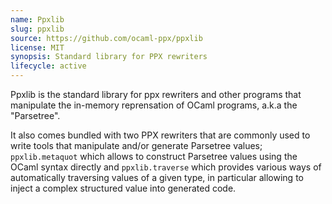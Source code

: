 ```yaml
---
name: Ppxlib
slug: ppxlib
source: https://github.com/ocaml-ppx/ppxlib
license: MIT
synopsis: Standard library for PPX rewriters
lifecycle: active
---
```


Ppxlib is the standard library for ppx rewriters and other programs
that manipulate the in-memory reprensation of OCaml programs, a.k.a
the "Parsetree".

It also comes bundled with two PPX rewriters that are commonly used to
write tools that manipulate and/or generate Parsetree values;
`ppxlib.metaquot` which allows to construct Parsetree values using the
OCaml syntax directly and `ppxlib.traverse` which provides various
ways of automatically traversing values of a given type, in particular
allowing to inject a complex structured value into generated code.
